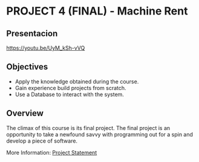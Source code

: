 # PROJECT 4 (FINAL) - Machine Rent

## Presentacion
https://youtu.be/UyM_kSh-vVQ

## Objectives
* Apply the knowledge obtained during the course.
* Gain experience build projects from scratch.
* Use a Database to interact with the system.

## Overview
The climax of this course is its final project. The final project is an opportunity to take a newfound savvy with programming out for a spin and develop a piece of software.

More Information: [Project Statement](https://docs.cs50.net/2018/x/project/project.html)